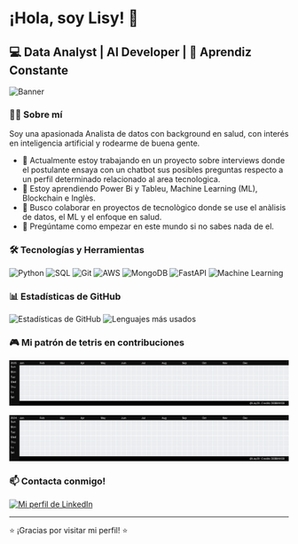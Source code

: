 # ¡Hola, soy Lisy! 👋

## 💻 Data Analyst | AI Developer | 🌱 Aprendiz Constante

![Banner](https://media4.giphy.com/media/v1.Y2lkPTc5MGI3NjExNXBzc3NqNzJtcjZ2MTM3aWRjZnh1bXBqemIzNWc0NnB6OXZldmk4biZlcD12MV9naWZzX3NlYXJjaCZjdD1n/JWuBH9rCO2uZuHBFpm/giphy.webp)


### 👩‍💻 Sobre mí

Soy una apasionada Analista de datos con background en salud, con interés en inteligencia artificial y rodearme de buena gente.

- 🔭 Actualmente estoy trabajando en un proyecto sobre interviews donde el postulante ensaya con un chatbot sus posibles preguntas respecto a un perfil determinado relacionado al area tecnologica.
- 🌱 Estoy aprendiendo Power Bi y Tableu, Machine Learning (ML), Blockchain e Inglès.
- 👯 Busco colaborar en proyectos de tecnològico donde se use el anàlisis de datos, el ML y el enfoque en salud. 
- 💬 Pregúntame como empezar en este mundo si no sabes nada de el.

### 🛠️ Tecnologías y Herramientas

![Python](https://img.shields.io/badge/-Python-3776AB?style=flat-square&logo=python&logoColor=white)
![SQL](https://img.shields.io/badge/-SQL-4479A1?style=flat-square&logo=postgresql&logoColor=white)
![Git](https://img.shields.io/badge/-Git-F05032?style=flat-square&logo=git&logoColor=white)
![AWS](https://img.shields.io/badge/-AWS-232F3E?style=flat-square&logo=amazon-aws&logoColor=white)
![MongoDB](https://img.shields.io/badge/-MongoDB-47A248?style=flat-square&logo=mongodb&logoColor=white)
![FastAPI](https://img.shields.io/badge/-FastAPI-009688?style=flat-square&logo=fastapi&logoColor=white)
![Machine Learning](https://img.shields.io/badge/-Machine%20Learning-FF6F61?style=flat-square&logo=google-scholar&logoColor=white)


### 📊 Estadísticas de GitHub

<img src="https://github-readme-stats.vercel.app/api?username=Lisy29&show_icons=true&theme=radical" alt="Estadísticas de GitHub" />

<img src="https://github-readme-stats.vercel.app/api/top-langs/?username=Lisy29&layout=compact&theme=radical" alt="Lenguajes más usados" />

### 🎮 Mi patrón de tetris en contribuciones

![Mi gráfico de contribuciones Pac-Man 2024](https://raw.githubusercontent.com/Lisy29/Lisy29/main/images/tetris_github_2025.gif)

![Mi gráfico de contribuciones Pac-Man 2025](https://raw.githubusercontent.com/Lisy29/Lisy29/main/images/tetris_github_2024.gif)


### 📫 Contacta conmigo!
[![Mi perfil de LinkedIn](https://mi-imagen-de-banner.jpg)](https://www.linkedin.com/in/lisy-vel/)


---

⭐️ ¡Gracias por visitar mi perfil! ⭐️
